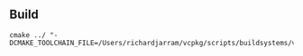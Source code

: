 ## Build
```
cmake ../ "-DCMAKE_TOOLCHAIN_FILE=/Users/richardjarram/vcpkg/scripts/buildsystems/vcpkg.cmake"
```

